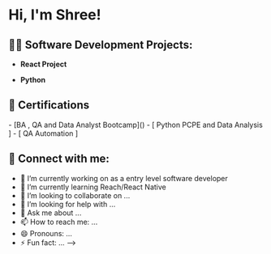 <h1>Hi, I'm Shree!</h1>

<h2>👨‍💻 Software Development Projects:</h2>

- <b>React Project</b>

- <b>Python</b>

<h2>📄 Certifications</h2>
- [BA , QA and Data Analyst Bootcamp]()
- [ Python PCPE and Data Analysis ]
- [ QA Automation ]

<h2> 🤳 Connect with me:</h2>

- 🔭 I’m currently working on as a entry level software developer
- 🌱 I’m currently learning Reach/React Native
- 👯 I’m looking to collaborate on ...
- 🤔 I’m looking for help with ...
- 💬 Ask me about ...
- 📫 How to reach me: ...
- 😄 Pronouns: ...
- ⚡ Fun fact: ...
-->
